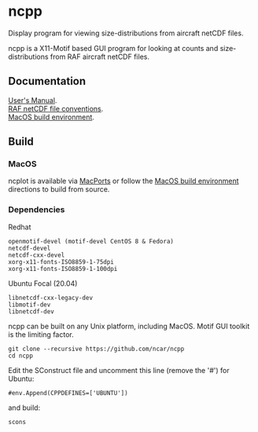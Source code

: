 # ncpp
Display program for viewing size-distributions from aircraft netCDF files.

ncpp is a X11-Motif based GUI program for looking at counts and size-distributions from RAF aircraft netCDF files.


## Documentation

[User's Manual](https://www.eol.ucar.edu/raf/Software/ncpp.html).  
[RAF netCDF file conventions](https://www.eol.ucar.edu/raf/Software/netCDF.html).  
[MacOS build environment](https://github.com/ncar/aircraft_oap/wiki/MacOS-Build-Environment).

## Build


### MacOS

ncplot is available via [MacPorts](https://www.macports.org/) or follow the [MacOS build environment](https://github.com/ncar/aircraft_oap/wiki/MacOS-Build-Environment) directions to build from source.

### Dependencies

Redhat
```
openmotif-devel (motif-devel CentOS 8 & Fedora)
netcdf-devel
netcdf-cxx-devel
xorg-x11-fonts-ISO8859-1-75dpi
xorg-x11-fonts-ISO8859-1-100dpi
```

Ubuntu Focal (20.04)
```
libnetcdf-cxx-legacy-dev
libmotif-dev
libnetcdf-dev
```


ncpp can be built on any Unix platform, including MacOS.  Motif GUI toolkit is the limiting factor.

```
git clone --recursive https://github.com/ncar/ncpp
cd ncpp
```
Edit the SConstruct file and uncomment this line (remove the '#') for Ubuntu:
```
#env.Append(CPPDEFINES=['UBUNTU'])
```
and build:
```
scons
```
